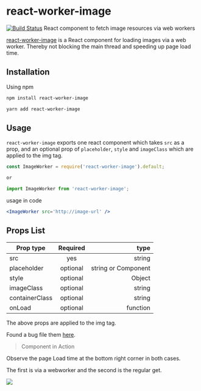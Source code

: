 # react-worker-image
[![Build Status](https://travis-ci.org/nitish24p/react-worker-image.svg?branch=master)](https://travis-ci.org/nitish24p/react-worker-image)
React component to fetch image resources via web workers

[react-worker-image](https://www.npmjs.com/package/react-worker-image) is a React component for loading images via a web worker. Thereby not blocking the main thread and speeding up page load time.

## Installation
Using npm

```bash
npm install react-worker-image

yarn add react-worker-image
```

## Usage

`react-worker-image` exports one react component which takes `src` as a prop, and an optional prop of `placeholder`, `style` and `imageClass` which are applied to the img tag.

```js
const ImageWorker = require('react-worker-image').default;

or

import ImageWorker from 'react-worker-image';

```
usage in code
```jsx
<ImageWorker src='http://image-url' />
```

## Props List


| Prop type        | Required           | type  |
| ------------- |:-------------:| --------------:|
| src      | yes |  string |
| placeholder      | optional      |   string or Component|
| style | optional     |    Object |
|imageClass | optional | string
|containerClass | optional | string
|onLoad | optional | function

The above props are applied to the img tag.

Found a bug file them [here](https://github.com/nitish24p/react-worker-image/issues).

>Component in Action

Observe the page Load time at the bottom right corner in both cases.

The first is via a webworker and the second is the regular get.

<img src="./screen/screen.gif">

